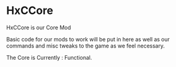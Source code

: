 HxCCore
=======

HxCCore is our Core Mod

Basic code for our mods to work will be put in here as well as our commands and misc tweaks to the game as we feel necessary.

The Core is Currently : Functional.